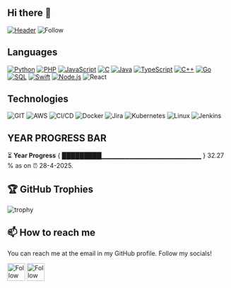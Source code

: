 ## Hi there 👋

[![Header](https://raw.githubusercontent.com/asijit-paul-mapup/asijit-paul-mapup/main/asijit_gif.gif)](https://www.linkedin.com/in/asijit-paul-2142881a2/)
![Follow](https://img.shields.io/github/followers/asijit-paul-mapup?label=Follow&style=social)

## Languages

[![Python](https://img.shields.io/badge/-Python-000?&logo=python)](https://github.com/asijit-paul-mapup?tab=repositories&q=&type=&language=python)
[![PHP](https://img.shields.io/badge/-Php-000?&logo=Php)](https://github.com/asijit-paul-mapup?tab=repositories&q=&type=&language=php)
[![JavaScript](https://img.shields.io/badge/-JavaScript-000?&logo=JavaScript&logoColor=ddc508)](https://github.com/asijit-paul-mapup?tab=repositories&q=&type=&language=javascript)
[![C](https://img.shields.io/badge/-C-000?&logo=C)](https://github.com/asijit-paul-mapup?tab=repositories&q=&type=&language=c)
[![Java](https://img.shields.io/badge/-Java-000?&logo=Java&logoColor=007396)](https://github.com/asijit-paul-mapup?tab=repositories&q=&type=&language=java)
[![TypeScript](https://img.shields.io/badge/-TypeScript-000?&logo=TypeScript&logoColor=007ACC)](https://github.com/asijit-paul-mapup?tab=repositories&q=&type=&language=typescript)
[![C++](https://img.shields.io/badge/-C++-000?&logo=c%2b%2b&logoColor=00599C)](https://github.com/asijit-paul-mapup?tab=repositories&q=&type=&language=cpp)
[![Go](https://img.shields.io/badge/-Golang-000?&logo=go)](https://github.com/asijit-paul-mapup?tab=repositories&q=&type=&language=go)
[![SQL](https://img.shields.io/badge/-SQL-000?&logo=MySQL&logoColor=4479A1)](https://github.com/asijit-paul-mapup?tab=repositories&q=&type=&language=sql)
[![Swift](https://img.shields.io/badge/-Swift-000?&logo=Swift)](https://github.com/asijit-paul-mapup?tab=repositories&q=&type=&language=swift)
[![Node.js](https://img.shields.io/badge/-Node.js-000?&logo=node.js)](https://github.com/asijit-paul-mapup?tab=repositories&q=&type=&language=node)
![React](https://img.shields.io/badge/-React-000?&logo=React)

## Technologies

![GIT](https://img.shields.io/badge/-Git-000?&logo=Git)
![AWS](https://img.shields.io/badge/-AWS-000?&logo=Amazon-AWS&logoColor=FF9900)
![CI/CD](https://img.shields.io/badge/-CI%2FCD-000?&logo=CircleCI&logoColor=888)
![Docker](https://img.shields.io/badge/-Docker-000?&logo=Docker)
![Jira](https://img.shields.io/badge/-Jira-000?&logo=Jira-Software&logoColor=0052CC)
![Kubernetes](https://img.shields.io/badge/-Kubernetes-000?&logo=Kubernetes)
![Linux](https://img.shields.io/badge/-Linux-000?&logo=Linux&logoColor=FCC624)
![Jenkins](https://img.shields.io/badge/-Jenkins-000?&logo=Jenkins)

## YEAR PROGRESS BAR

⏳ **Year Progress** { █████████▁▁▁▁▁▁▁▁▁▁▁▁▁▁▁▁▁▁▁▁▁ } 32.27 % as on ⏰ 28-4-2025.

## 🏆 GitHub Trophies

![trophy](https://github-profile-trophy.vercel.app/?username=asijit-paul-mapup&theme=nord&column=8)


## 📫 How to reach me

You can reach me at the email in my GitHub profile. Follow my socials!

[<img src="https://raw.githubusercontent.com/Raymo111/Raymo111/master/socials/linkedin.png" height="40em" align="center" alt="Follow Raymo111 on LinkedIn" title="Follow Asijit on Instagram"/>](https://www.linkedin.com/in/asijit-paul-2142881a2/)
[<img src="https://raw.githubusercontent.com/Raymo111/Raymo111/master/socials/twitter.svg" height="40em" align="center" alt="Follow Raym0111 on Twitter" title="Follow Asijit on Instagram"/>](https://twitter.com/asijit_paul)

